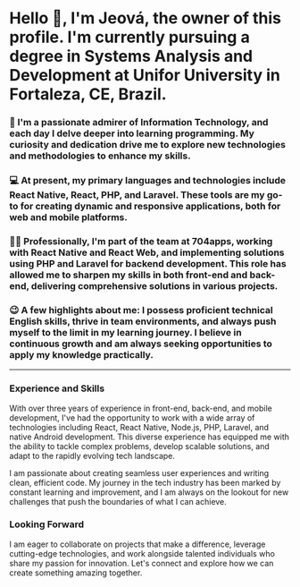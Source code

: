 
# Hello 👋, I'm Jeová, the owner of this profile. I'm currently pursuing a degree in Systems Analysis and Development at Unifor University in Fortaleza, CE, Brazil.

### 👀 I'm a passionate admirer of Information Technology, and each day I delve deeper into learning programming. My curiosity and dedication drive me to explore new technologies and methodologies to enhance my skills.

### 💻 At present, my primary languages and technologies include React Native, React, PHP, and Laravel. These tools are my go-to for creating dynamic and responsive applications, both for web and mobile platforms.

### 🧑‍💻 Professionally, I'm part of the team at 704apps, working with React Native and React Web, and implementing solutions using PHP and Laravel for backend development. This role has allowed me to sharpen my skills in both front-end and back-end, delivering comprehensive solutions in various projects.

### 😉 A few highlights about me: I possess proficient technical English skills, thrive in team environments, and always push myself to the limit in my learning journey. I believe in continuous growth and am always seeking opportunities to apply my knowledge practically.

---

### Experience and Skills

With over three years of experience in front-end, back-end, and mobile development, I've had the opportunity to work with a wide array of technologies including React, React Native, Node.js, PHP, Laravel, and native Android development. This diverse experience has equipped me with the ability to tackle complex problems, develop scalable solutions, and adapt to the rapidly evolving tech landscape.

I am passionate about creating seamless user experiences and writing clean, efficient code. My journey in the tech industry has been marked by constant learning and improvement, and I am always on the lookout for new challenges that push the boundaries of what I can achieve.

### Looking Forward

I am eager to collaborate on projects that make a difference, leverage cutting-edge technologies, and work alongside talented individuals who share my passion for innovation. Let's connect and explore how we can create something amazing together.

